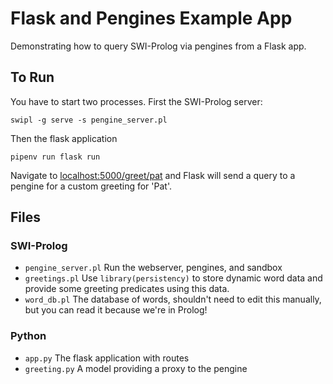 # Flask and Pengines Example App

Demonstrating how to query SWI-Prolog via pengines from a Flask app.

## To Run

You have to start two processes. First the SWI-Prolog server:

```
swipl -g serve -s pengine_server.pl
```

Then the flask application

```
pipenv run flask run
```

Navigate to [localhost:5000/greet/pat](http://localhost:5000/greet/pat)
and Flask will send a query to a pengine for a custom greeting for
'Pat'.

## Files

### SWI-Prolog

- `pengine_server.pl` Run the webserver, pengines, and sandbox
- `greetings.pl` Use `library(persistency)` to store dynamic word data
  and provide some greeting predicates using this data.
- `word_db.pl` The database of words, shouldn't need to edit this
  manually, but you can read it because we're in Prolog!

### Python

- `app.py` The flask application with routes
- `greeting.py` A model providing a proxy to the pengine
